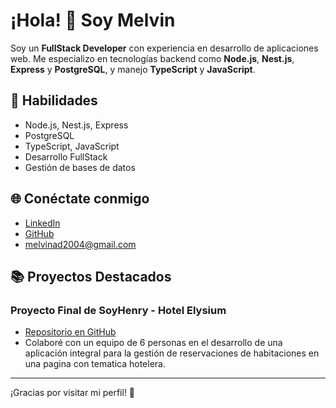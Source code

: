 # ¡Hola! 👋 Soy Melvin

Soy un **FullStack Developer** con experiencia en desarrollo de aplicaciones web. Me especializo en tecnologías backend como **Node.js**, **Nest.js**, **Express** y **PostgreSQL**, y manejo **TypeScript** y **JavaScript**.

## 🔧 Habilidades
- Node.js, Nest.js, Express
- PostgreSQL
- TypeScript, JavaScript
- Desarrollo FullStack
- Gestión de bases de datos

## 🌐 Conéctate conmigo
- [LinkedIn](https://www.linkedin.com/in/melvin-mora-aguilar-491378298/)
- [GitHub](https://github.com/Vein22)
- melvinad2004@gmail.com

## 📚 Proyectos Destacados
### Proyecto Final de SoyHenry - Hotel Elysium
- [Repositorio en GitHub](https://github.com/Vein22/PFhenrypt21b---Hotel-Elysium-.git)
- Colaboré con un equipo de 6 personas en el desarrollo de una aplicación integral para la gestión de reservaciones de habitaciones en una pagina con tematica hotelera.

---

¡Gracias por visitar mi perfil! 🚀
